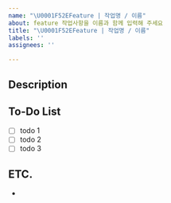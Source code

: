```yaml
---
name: "\U0001F52EFeature | 작업명 / 이름"
about: feature 작업사항을 이름과 함께 입력해 주세요
title: "\U0001F52EFeature | 작업명 / 이름"
labels: ''
assignees: ''

---
```


## Description
>

## To-Do List
-[ ] todo 1
-[ ] todo 2
-[ ] todo 3

## ETC.
-
